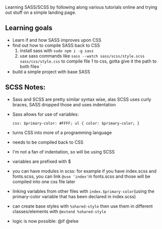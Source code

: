 Learning SASS/SCSS by following along various tutorials online and trying out stuff on a simple landing page. 

## Learning goals
- Learn if and how SASS improves upon CSS
- find out how to compile SASS back to CSS
    1. install sass with `sudo npm i -g sass`
    1. use sass commands like `sass --watch sass/scss/style.scss sass/css/style.css` to compile file 1 to css, gotta give it the path to both files
`
- build a simple project with base SASS 

## SCSS Notes:
- Sass and SCSS are pretty similar syntax wise, alas SCSS uses curly braces, SASS dropped those and uses indentation
- Sass allows for use of variables: 

    `css:
    $primary-color: #FFFF;
    ul {
        color: $primary-color;
    }`
- turns CSS into more of a programming language
- needs to be compiled back to CSS
- I'm not a fan of indentation, so will be using SCSS
- variables are prefixed with $
- you can have modules in scss: for example if you have index.scss and fonts.scss, you can link `@use 'index'`in fonts.scss and those will be compiled into one css file later
- linking variables from other files with `index.$primary-color`(using the primary-color variable that has been declared in index.scss)
- can create base styles with `%shared-style` then use them in different classes/elements with `@extend %shared-style`
- logic is now possible: @if @else
